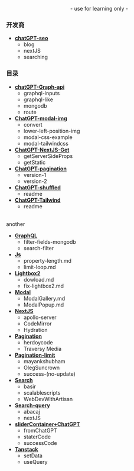 <p align="center">
    - use for learning only -
</p>

### 开发商
- [**chatGPT-seo**](https://github.com/SinsamutQ/fontend/tree/main/ChatGPT-seo)
    - blog
    - nextJS
    - searching

### 目录
- [**chatGPT-Graph-api**](https://github.com/SinsamutQ/fontend/tree/main/ChatGPT-Graph-api)
    - graphql-inputs
    - graphql-like
    - mongodb
    - route
- [**ChatGPT-modal-img**](https://github.com/SinsamutQ/fontend/tree/main/ChatGPT-modal-img)
    - convert
    - lower-left-position-img
    - modal-css-example
    - modal-tailwindcss
- [**ChatGPT-NextJS-Get**](https://github.com/SinsamutQ/fontend/tree/main/ChatGPT-NextJS-Get)
    - getServerSideProps
    - getStatic
- [**ChatGPT-pagination**](https://github.com/SinsamutQ/fontend/tree/main/ChatGPT-pagination)
    - version-1
    - version-2
- [**ChatGPT-shuffled**](https://github.com/SinsamutQ/fontend/tree/main/ChatGPT-shuffled)
    - readme
- [**ChatGPT-Tailwind**](https://github.com/SinsamutQ/fontend/tree/main/ChatGPT-Tailwind)
    - readme

</br> another </br>

- [**GraphQL**](https://github.com/SinsamutQ/fontend/tree/main/GraphQL)
    - filter-fields-mongodb
    - search-filter
- [**Js**](https://github.com/SinsamutQ/fontend/tree/main/Js)
    - property-length.md
    - limit-loop.md
- [**Lightbox2**](https://github.com/SinsamutQ/fontend/tree/main/Lightbox2)
    - dowload.md
    - fix-lightbox2.md
- [**Modal**](https://github.com/SinsamutQ/fontend/tree/main/modal)
    - ModalGallery.md
    - ModalPopup.md
- [**NextJS**](https://github.com/SinsamutQ/fontend/tree/main/NextJS)
    - apollo-server
    - CodeMirror
    - Hydration
- [**Pagination**](https://github.com/SinsamutQ/fontend/tree/main/Pagination)
    - herdoycode
    - Traversy Media
- [**Pagination-limit**](https://github.com/SinsamutQ/fontend/tree/main/Pagination-limit)
    - mayankshubham
    - OlegSuncrown
    - success-(no-update)
- [**Search**](https://github.com/SinsamutQ/fontend/tree/main/Search)
    - basir
    - scalablescripts
    - WebDevWithArtisan
- [**Search-query**](https://github.com/SinsamutQ/fontend/tree/main/Search-query)
    - abacaj
    - nextJS
- [**sliderContainer+ChatGPT**](https://github.com/SinsamutQ/fontend/tree/main/sliderContainer+ChatGPT)
    - fromChatGPT
    - staterCode
    - successCode
- [**Tanstack**](https://github.com/SinsamutQ/fontend/tree/main/Tanstack)
    - setData
    - useQuery
